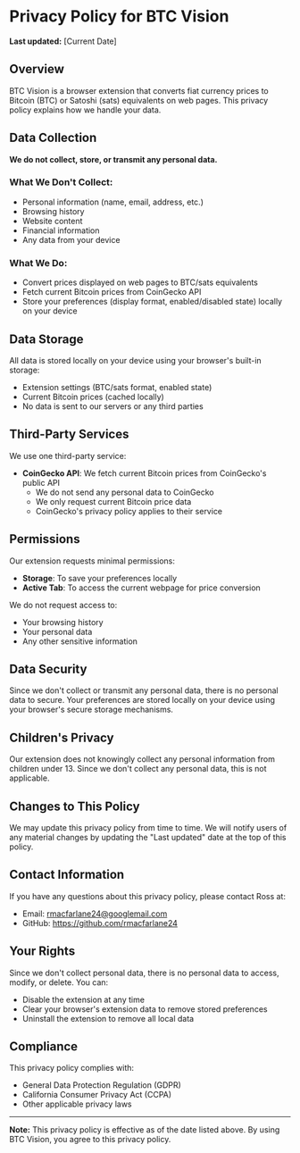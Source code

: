# Privacy Policy for BTC Vision

**Last updated:** [Current Date]

## Overview

BTC Vision is a browser extension that converts fiat currency prices to Bitcoin (BTC) or Satoshi (sats) equivalents on web pages. This privacy policy explains how we handle your data.

## Data Collection

**We do not collect, store, or transmit any personal data.**

### What We Don't Collect:
- Personal information (name, email, address, etc.)
- Browsing history
- Website content
- Financial information
- Any data from your device

### What We Do:
- Convert prices displayed on web pages to BTC/sats equivalents
- Fetch current Bitcoin prices from CoinGecko API
- Store your preferences (display format, enabled/disabled state) locally on your device

## Data Storage

All data is stored locally on your device using your browser's built-in storage:
- Extension settings (BTC/sats format, enabled state)
- Current Bitcoin prices (cached locally)
- No data is sent to our servers or any third parties

## Third-Party Services

We use one third-party service:
- **CoinGecko API**: We fetch current Bitcoin prices from CoinGecko's public API
  - We do not send any personal data to CoinGecko
  - We only request current Bitcoin price data
  - CoinGecko's privacy policy applies to their service

## Permissions

Our extension requests minimal permissions:
- **Storage**: To save your preferences locally
- **Active Tab**: To access the current webpage for price conversion

We do not request access to:
- Your browsing history
- Your personal data
- Any other sensitive information

## Data Security

Since we don't collect or transmit any personal data, there is no personal data to secure. Your preferences are stored locally on your device using your browser's secure storage mechanisms.

## Children's Privacy

Our extension does not knowingly collect any personal information from children under 13. Since we don't collect any personal data, this is not applicable.

## Changes to This Policy

We may update this privacy policy from time to time. We will notify users of any material changes by updating the "Last updated" date at the top of this policy.

## Contact Information

If you have any questions about this privacy policy, please contact Ross at:
- Email: rmacfarlane24@googlemail.com 
- GitHub: https://github.com/rmacfarlane24

## Your Rights

Since we don't collect personal data, there is no personal data to access, modify, or delete. You can:
- Disable the extension at any time
- Clear your browser's extension data to remove stored preferences
- Uninstall the extension to remove all local data

## Compliance

This privacy policy complies with:
- General Data Protection Regulation (GDPR)
- California Consumer Privacy Act (CCPA)
- Other applicable privacy laws

---

**Note:** This privacy policy is effective as of the date listed above. By using BTC Vision, you agree to this privacy policy. 
